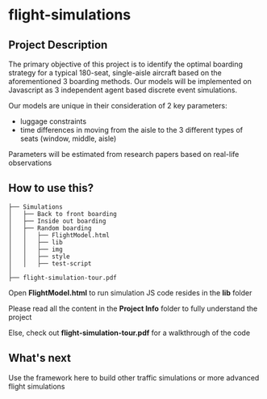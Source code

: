 # flight-simulations

## Project Description

The primary objective of this project is to identify the optimal boarding strategy for a typical 180-seat, single-aisle aircraft based on the aforementioned 3 boarding methods. Our models will be implemented on Javascript as 3 independent agent based discrete event simulations.

Our models are unique in their consideration of 2 key parameters: 

- luggage constraints 
- time differences in moving from the aisle to the 3 different types of seats (window, middle, aisle) 

Parameters will be estimated from research papers based on real-life observations

## How to use this? 

```
├── Simulations
│   ├── Back to front boarding
│   ├── Inside out boarding
│   ├── Random boarding
│   │   ├── FlightModel.html
│   │   ├── lib
│   │   ├── img
│   │   ├── style
│   │   ├── test-script
│
├── flight-simulation-tour.pdf
```

Open **FlightModel.html** to run simulation
JS code resides in the **lib** folder

Please read all the content in the **Project Info** folder to fully understand the project

Else, check out **flight-simulation-tour.pdf** for a walkthrough of the code

## What's next

Use the framework here to build other traffic simulations or more advanced flight simulations
